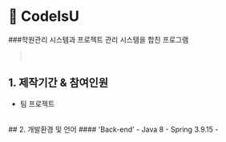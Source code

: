 # :pushpin: CodeIsU
###학원관리 시스템과 프로젝트 관리 시스템을 합친 프로그램
 
> </br>

## 1. 제작기간 & 참여인원
- 팀 프로젝트

</br>
## 2. 개발환경 및 언어
#### 'Back-end'
- Java 8
- Spring 3.9.15
- 

